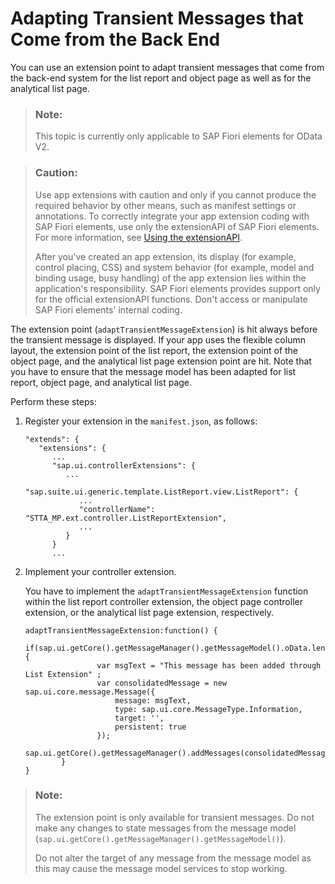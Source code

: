 <!-- loiodb3b70d6bab2485796128cb792429a00 -->

# Adapting Transient Messages that Come from the Back End

You can use an extension point to adapt transient messages that come from the back-end system for the list report and object page as well as for the analytical list page.

> ### Note:  
> This topic is currently only applicable to SAP Fiori elements for OData V2.

> ### Caution:  
> Use app extensions with caution and only if you cannot produce the required behavior by other means, such as manifest settings or annotations. To correctly integrate your app extension coding with SAP Fiori elements, use only the extensionAPI of SAP Fiori elements. For more information, see [Using the extensionAPI](using-the-extensionapi-bd2994b.md).
> 
> After you've created an app extension, its display \(for example, control placing, CSS\) and system behavior \(for example, model and binding usage, busy handling\) of the app extension lies within the application's responsibility. SAP Fiori elements provides support only for the official extensionAPI functions. Don't access or manipulate SAP Fiori elements' internal coding.

The extension point \(`adaptTransientMessageExtension`\) is hit always before the transient message is displayed. If your app uses the flexible column layout, the extension point of the list report, the extension point of the object page, and the analytical list page extension point are hit. Note that you have to ensure that the message model has been adapted for list report, object page, and analytical list page.

Perform these steps:

1.  Register your extension in the `manifest.json`, as follows:

    ```
    "extends": {
       "extensions": {
          ... 
          "sap.ui.controllerExtensions": { 
             ...
             "sap.suite.ui.generic.template.ListReport.view.ListReport": { 
                ... 
                "controllerName": "STTA_MP.ext.controller.ListReportExtension",
                ...
             }
          } 
          ...
    
    ```

2.  Implement your controller extension.

    You have to implement the `adaptTransientMessageExtension` function within the list report controller extension, the object page controller extension, or the analytical list page extension, respectively.

    ```
    adaptTransientMessageExtension:function() {
    		if(sap.ui.getCore().getMessageManager().getMessageModel().oData.length) {
    				var msgText = "This message has been added through List Extension" ;
    				var consolidatedMessage = new sap.ui.core.message.Message({
    					message: msgText,
    					type: sap.ui.core.MessageType.Information,
    					target: '',
    					persistent: true
    				});
    				sap.ui.getCore().getMessageManager().addMessages(consolidatedMessage);
    		}		
    }
    
    ```


> ### Note:  
> The extension point is only available for transient messages. Do not make any changes to state messages from the message model \(`sap.ui.getCore().getMessageManager().getMessageModel()`\).
> 
> Do not alter the target of any message from the message model as this may cause the message model services to stop working.

